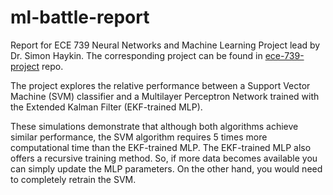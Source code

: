 ml-battle-report
================

Report for ECE 739 Neural Networks and Machine Learning Project lead by Dr. Simon Haykin. The corresponding project can be found in [ece-739-project](http://github.com/pchrapka/ece-739-project) repo.

The project explores the relative performance between a Support Vector Machine (SVM) classifier and a Multilayer Perceptron Network trained with the Extended Kalman Filter (EKF-trained MLP). 

These simulations demonstrate that although both algorithms achieve similar performance, the SVM algorithm requires 5 times more computational time than the EKF-trained MLP. The EKF-trained MLP also offers a recursive training method. So, if more data becomes available you can simply update the MLP parameters. On the other hand, you would need to completely retrain the SVM.
